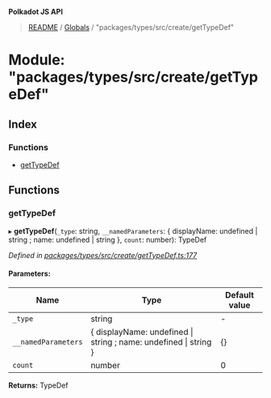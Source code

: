**Polkadot JS API**

> [README](../README.md) / [Globals](../globals.md) / "packages/types/src/create/getTypeDef"

# Module: "packages/types/src/create/getTypeDef"

## Index

### Functions

* [getTypeDef](_packages_types_src_create_gettypedef_.md#gettypedef)

## Functions

### getTypeDef

▸ **getTypeDef**(`_type`: string, `__namedParameters`: { displayName: undefined \| string ; name: undefined \| string  }, `count`: number): TypeDef

*Defined in [packages/types/src/create/getTypeDef.ts:177](https://github.com/polkadot-js/api/blob/c27e41be3/packages/types/src/create/getTypeDef.ts#L177)*

#### Parameters:

Name | Type | Default value |
------ | ------ | ------ |
`_type` | string | - |
`__namedParameters` | { displayName: undefined \| string ; name: undefined \| string  } | {} |
`count` | number | 0 |

**Returns:** TypeDef
